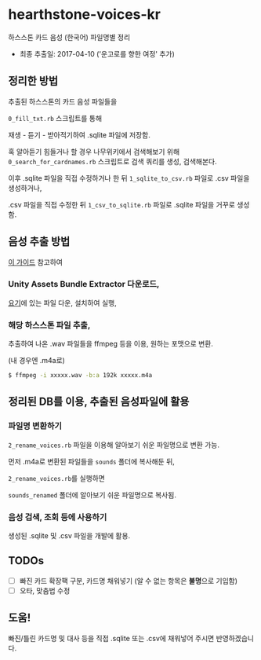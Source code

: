 # hearthstone-voices-kr

하스스톤 카드 음성 (한국어) 파일명별 정리

* 최종 추출일: 2017-04-10 ('운고로를 향한 여정' 추가)

## 정리한 방법

추출된 하스스톤의 카드 음성 파일들을

`0_fill_txt.rb` 스크립트를 통해

재생 - 듣기 - 받아적기하여 .sqlite 파일에 저장함.

혹 알아듣기 힘들거나 할 경우 나무위키에서 검색해보기 위해 `0_search_for_cardnames.rb` 스크립트로 검색 쿼리를 생성, 검색해본다.

이후 .sqlite 파일을 직접 수정하거나 한 뒤 `1_sqlite_to_csv.rb` 파일로 .csv 파일을 생성하거나,

.csv 파일을 직접 수정한 뒤 `1_csv_to_sqlite.rb` 파일로 .sqlite 파일을 거꾸로 생성함.

## 음성 추출 방법

[이 가이드](http://www.inven.co.kr/board/powerbbs.php?come_idx=3559&l=6846) 참고하여

### Unity Assets Bundle Extractor 다운로드,

[요기](https://7daystodie.com/forums/showthread.php?22675-Unity-Assets-Bundle-Extractor)에 있는 파일 다운, 설치하여 실행,

### 해당 하스스톤 파일 추출,

추출하여 나온 .wav 파일들을 ffmpeg 등을 이용, 원하는 포맷으로 변환.

(내 경우엔 .m4a로)

```bash
$ ffmpeg -i xxxxx.wav -b:a 192k xxxxx.m4a
```

## 정리된 DB를 이용, 추출된 음성파일에 활용

### 파일명 변환하기

`2_rename_voices.rb` 파일을 이용해 알아보기 쉬운 파일명으로 변환 가능.

먼저 .m4a로 변환된 파일들을 `sounds` 폴더에 복사해둔 뒤,

`2_rename_voices.rb`를 실행하면

`sounds_renamed` 폴더에 알아보기 쉬운 파일명으로 복사됨.

### 음성 검색, 조회 등에 사용하기

생성된 .sqlite 및 .csv 파일을 개발에 활용.

## TODOs

- [ ] 빠진 카드 확장팩 구분, 카드명 채워넣기 (알 수 없는 항목은 **불명**으로 기입함)
- [ ] 오타, 맞춤법 수정

## 도움!

빠진/틀린 카드명 및 대사 등을 직접 .sqlite 또는 .csv에 채워넣어 주시면 반영하겠습니다.

